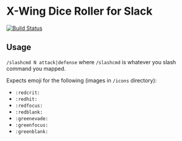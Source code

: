 # X-Wing Dice Roller for Slack

[![Build Status](https://travis-ci.org/geordanr/slack-xwroll.png)](https://travis-ci.org/geordanr/slack-xwroll)

## Usage

`/slashcmd N attack|defense` where `/slashcmd` is whatever you slash command you mapped.

Expects emoji for the following (images in `/icons` directory):

- `:redcrit:`
- `:redhit:`
- `:redfocus:`
- `:redblank:`
- `:greenevade:`
- `:greenfocus:`
- `:greenblank:`
